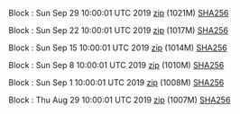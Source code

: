 Block : Sun Sep 29 10:00:01 UTC 2019 [zip](https://this-is-my.life/12cJKE/bootstrap.dat.20190929.zip) (1021M) [SHA256](https://this-is-my.life/15iNm8/sha256.txt)

Block : Sun Sep 22 10:00:01 UTC 2019 [zip](https://this-is-my.life/5RCsT/bootstrap.dat.20190922.zip) (1017M) [SHA256](https://this-is-my.life/kUS1S/sha256.txt)

Block : Sun Sep 15 10:00:01 UTC 2019 [zip](https://this-is-my.life/35E1d/bootstrap.dat.20190915.zip) (1014M) [SHA256](https://this-is-my.life/IG2X4/sha256.txt)

Block : Sun Sep  8 10:00:01 UTC 2019 [zip](https://this-is-my.life/rLQN2/bootstrap.dat.20190908.zip) (1010M) [SHA256](https://this-is-my.life/PMtF1/sha256.txt)

Block : Sun Sep  1 10:00:01 UTC 2019 [zip](https://this-is-my.life/2dZz9/bootstrap.dat.20190901.zip) (1008M) [SHA256](https://this-is-my.life/wb7dN/sha256.txt)

Block : Thu Aug 29 10:00:01 UTC 2019 [zip](https://this-is-my.life/zyoHr/bootstrap.dat.20190829.zip) (1007M) [SHA256](https://this-is-my.life/kx93t/sha256.txt)
